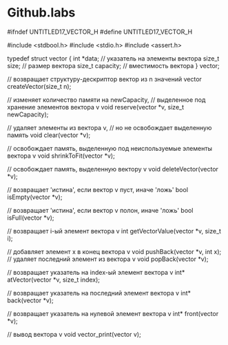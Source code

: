 # Github.labs

#ifndef UNTITLED17_VECTOR_H 
#define UNTITLED17_VECTOR_H 
 
#include <stdbool.h> 
#include <stdio.h> 
#include <assert.h> 
 
typedef struct vector { 
    int *data; // указатель на элементы вектора     size_t size; // размер вектора 
    size_t capacity; // вместимость вектора 
} vector; 
 
// возвращает структуру-дескриптор вектор из n значений vector createVector(size_t n); 
 
// изменяет количество памяти на newCapacity, 
// выделенное под хранение элементов вектора v void reserve(vector *v, size_t newCapacity); 
 
// удаляет элементы из вектора v, // но не освобождает выделенную память void clear(vector *v); 
 
// освобождает память, выделенную под неиспользуемые элементы вектора v void shrinkToFit(vector *v); 
 
// освобождает память, выделенную вектору v void deleteVector(vector *v); 
 
// возвращает 'истина', если вектор v пуст, иначе 'ложь' bool isEmpty(vector *v); 
 
// возвращает 'истина', если вектор v полон, иначе 'ложь' bool isFull(vector *v); 
 
// возвращает i-ый элемент вектора v int getVectorValue(vector *v, size_t i); 
 
// добавляет элемент x в конец вектора v void pushBack(vector *v, int x);  
// удаляет последний элемент из вектора v void popBack(vector *v); 
 
// возвращает указатель на index-ый элемент вектора v int* atVector(vector *v, size_t index); 
 
// возвращает указатель на последний элемент вектора v int* back(vector *v); 
 
// возвращает указатель на нулевой элемент вектора v int* front(vector *v); 
 
// вывод вектора v void vector_print(vector v); 
